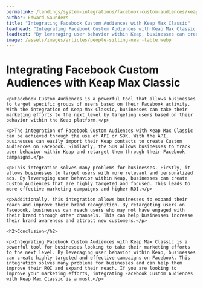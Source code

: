 ```yaml
---
permalink: /landings/system-integrations/facebook-custom-audiences/keap-max-classic
author: Edward Saunders
title: "Integrating Facebook Custom Audiences with Keap Max Classic"
leadhead: "Integrating Facebook Custom Audiences with Keap Max Classic is a powerful tool for businesses looking to take their marketing efforts to the next level"
leadtext: "By leveraging user behavior within Keap, businesses can create highly targeted and effective campaigns on Facebook. This integration solves many problems for businesses and can help them improve their ROI and expand their reach. If you are looking to improve your marketing efforts, integrating Facebook Custom Audiences with Keap Max Classic is a must."
image: /assets/images/articles/people-sitting-near-table.webp
---
```

<div class="arttext">	<h1>Integrating Facebook Custom Audiences with Keap Max Classic</h1>

	<p>Facebook Custom Audiences is a powerful tool that allows businesses to target specific groups of users based on their Facebook activity. With the integration of Keap Max Classic, businesses can take their marketing efforts to the next level by targeting users based on their behavior within the Keap platform.</p>

	<p>The integration of Facebook Custom Audiences with Keap Max Classic can be achieved through the use of API or SDK. With the API, businesses can easily import their Keap contacts to create Custom Audiences on Facebook. Similarly, the SDK allows businesses to track user behavior within Keap and retarget them through their Facebook campaigns.</p>

	<p>This integration solves many problems for businesses. Firstly, it allows businesses to target users with more relevant and personalized ads. By leveraging user behavior within Keap, businesses can create Custom Audiences that are highly targeted and focused. This leads to more effective marketing campaigns and higher ROI.</p>

	<p>Additionally, this integration allows businesses to expand their reach and improve their brand recognition. By retargeting users on Facebook, businesses can reach users who may not have engaged with their brand through other channels. This can help businesses increase their brand awareness and attract new customers.</p>

	<h2>Conclusion</h2>

	<p>Integrating Facebook Custom Audiences with Keap Max Classic is a powerful tool for businesses looking to take their marketing efforts to the next level. By leveraging user behavior within Keap, businesses can create highly targeted and effective campaigns on Facebook. This integration solves many problems for businesses and can help them improve their ROI and expand their reach. If you are looking to improve your marketing efforts, integrating Facebook Custom Audiences with Keap Max Classic is a must.</p>

</div>